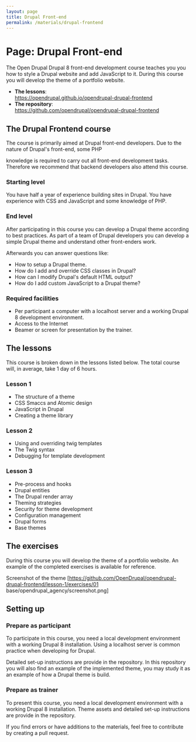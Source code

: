 ```yaml
---
layout: page
title: Drupal Front-end
permalink: /materials/drupal-frontend
---
```


# Page: Drupal Front-end

The Open Drupal Drupal 8 front-end development course teaches you you how to style a Drupal website and add JavaScript to it. During this course you will develop the theme of a portfolio website.

 - **The lessons**:  
   <https://opendrupal.github.io/opendrupal-drupal-frontend>
 - **The repository**:   
   <https://github.com/opendrupal/opendrupal-drupal-frontend>

## The Drupal Frontend course

The course is primarily aimed at Drupal front-end developers. Due to the nature of Drupal's front-end, some PHP

knowledge is required to carry out all front-end development tasks. Therefore we recommend that backend developers also attend this course.

### Starting level

You have half a year of experience building sites in Drupal. You have experience with CSS and JavaScript and some knowledge of PHP.

### End level

After participating in this course you can develop a Drupal theme according to best practices. As part of a team of Drupal developers you can develop a simple Drupal theme and understand other front-enders work.

Afterwards you can answer questions like:

* How to setup a Drupal theme.
* How do I add and override CSS classes in Drupal?
* How can I modify Drupal's default HTML output?
* How do I add custom JavaScript to a Drupal theme?

### Required facilities

* Per participant a computer with a localhost server and a working Drupal 8 development environment.
* Access to the Internet
* Beamer or screen for presentation by the trainer.

##  The lessons

This course is broken down in the lessons listed below. The total course will, in average, take 1 day of 6 hours.

### Lesson 1

* The structure of a theme
* CSS Smaccs and Atomic design
* JavaScript in Drupal
* Creating a theme library

### Lesson 2

* Using and overriding twig templates
* The Twig syntax
* Debugging for template development

### Lesson 3

* Pre-process and hooks
* Drupal entities
* The Drupal render array
* Theming strategies
* Security for theme development
* Configuration management
* Drupal forms
* Base themes

## The exercises

During this course you will develop the theme of a portfolio website. An example of the completed exercises is available for reference.

Screenshot of the theme [https://github.com/OpenDrupal/opendrupal-drupal-frontend/lesson-1/exercises/01 base/opendrupal_agency/screenshot.png]    

## Setting up

### Prepare as participant

To participate in this course, you need a local development environment with a working Drupal 8 installation. Using a localhost server is common practice when developing for Drupal.

Detailed set-up instructions are provide in the repository. In this repository you will also find an example of the implemented theme, you may study it as an example of how a Drupal theme is build.

### Prepare as trainer

To present this course, you need a local development environment with a working Drupal 8 installation. Theme assets and detailed set-up instructions are provide in the repository.

If you find errors or have additions to the materials, feel free to contribute by creating a pull request.
